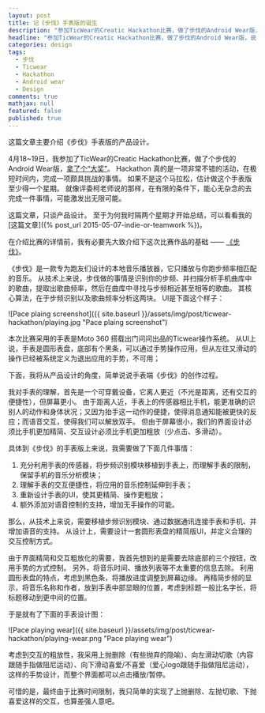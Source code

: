```yaml
---
layout: post
title: 记《步伐》手表版的诞生
description: "参加TicWear的Creatic Hackathon比赛，做了步伐的Android Wear版，说说它的产品设计"
headline: "参加TicWear的Creatic Hackathon比赛，做了步伐的Android Wear版，说说它的产品设计"
categories: design
tags:
  - 步伐
  - Ticwear
  - Hackathon
  - Android wear
  - Design
comments: true
mathjax: null
featured: false
published: true
---
```


这篇文章主要介绍《步伐》手表版的产品设计。

4月18~19日，我参加了TicWear的Creatic Hackathon比赛，做了个步伐的Android Wear版，[拿了个“大奖”](http://ask.ticwear.com/?/article/7)。
Hackathon 真的是一项非常不错的活动，在极短时间内，完成一项颇具挑战的事情。
如果不是这个马拉松，估计做这个手表版至少得一个星期。
就像评委柯老师说的那样，在有限的条件下，能心无杂念的去完成一件事情，可能激发出无限可能。

<!--break-->

这篇文章，只谈产品设计。
至于为何我时隔两个星期才开始总结，可以看看我的[这篇文章]({% post_url 2015-05-07-indie-or-teamwork %})。

在介绍比赛的详情前，我有必要先大致介绍下这次比赛作品的基础 —— [《步伐》](http://app.tankery.me/pace/cn/)。

《步伐》是一款专为跑友们设计的本地音乐播放器，它只播放与你跑步频率相匹配的音乐。
从技术上来说，步伐做的事情是识别你的步频、并扫描分析手机曲库中的歌曲，提取出歌曲频率，然后在曲库中寻找与步频相近甚至相等的歌曲。
其核心算法，在于步频识别以及歌曲频率分析这两块。
UI是下面这个样子：

![Pace plaing screenshot]({{ site.baseurl }}/assets/img/post/ticwear-hackathon/playing.jpg "Pace plaing screenshot")

本次比赛采用的手表是Moto 360 搭载出门问问出品的Ticwear操作系统。
从UI上说，手表是圆形表盘，底部有个黑条，可以通过手势操作应用，但从左往又滑动的操作已经被系统定义为退出应用的手势，不可用；

下面，我将从产品设计的角度，简单说说手表端《步伐》的创作过程。

我对手表的理解，首先是一个可穿戴设备，它离人更近（不光是距离，还有交互的便捷性），但屏幕更小。
由于距离人近，手表上的传感器相比手机，能更准确的识别人的动作和身体状况；又因为抬手这一动作的便捷，使得消息通知能被更快的反应；而语音交互，使得我们可以解放双手。
但由于屏幕很小，我们的界面设计必须比手机更加精简、交互设计必须比手机更加粗放（少点击、多滑动）。

具体到《步伐》的手表版上来说，我需要做了下面几件事情：

 1. 充分利用手表的传感器，将步频识别模块移植到手表上，而理解手表的限制，保留手机的音乐分析模块；
 2. 理解手表的交互便捷性，将应用的音乐控制延伸到手表；
 3. 重新设计手表的UI，使其更精简、操作更粗放；
 4. 额外添加对语音控制的支持，增加无手操作的可能。

那么，从技术上来说，需要移植步频识别模块、通过数据通讯连接手表和手机、并增加语音的支持。
从设计上，需要设计一套圆形表盘的精简版UI，并定义合理的交互控制方式。

由于界面精简和交互粗放化的需要，我首先想到的是需要去除底部的三个按钮，改用手势的方式控制。
另外，将音乐时间、播放列表等不太重要的信息去除。
利用圆形表盘的特点，考虑到黑色条，将播放进度调整到屏幕边缘。
再精简步频的显示，将音乐名称和作者，放到手表中部显眼的位置，考虑到标题一般比名字长，将标题移动到更中间的位置。

于是就有了下面的手表设计图：

![Pace playing wear]({{ site.baseurl }}/assets/img/post/ticwear-hackathon/playing-wear.png "Pace playing wear")

考虑到交互的粗放性，我采用上抛删除（有些抛弃的隐喻）、向左滑动切歌（内容跟随手指做阻尼运动）、向下滑动喜爱/不喜爱（爱心logo跟随手指做阻尼运动），这样的手势设计，而整个界面都可以点击播放/暂停。

可惜的是，最终由于比赛时间限制，我只简单的实现了上抛删除、左抛切歌、下抛喜爱这样的交互，也算差强人意吧。


